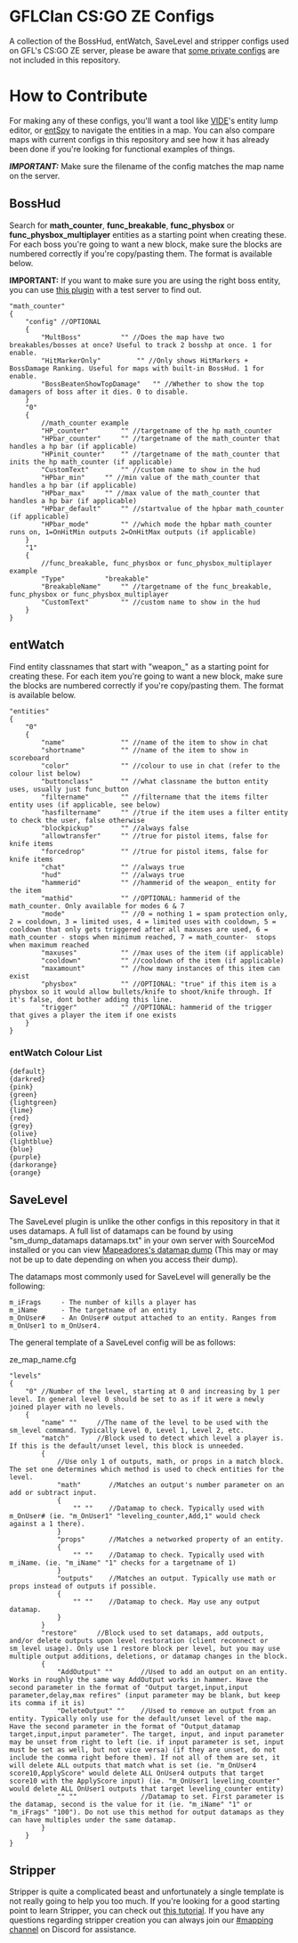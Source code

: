 # GFLClan CS:GO ZE Configs

A collection of the BossHud, entWatch, SaveLevel and stripper configs used on GFL's CS:GO ZE server, please be aware that [some private configs](https://github.com/gflclan-cs-go-ze/ZE-Configs/blob/master/.gitignore) are not included in this repository.

# How to Contribute

For making any of these configs, you'll want a tool like [VIDE](http://www.riintouge.com/VIDE/)'s entity lump editor, or [entSpy](https://gamebanana.com/tools/5876) to navigate the entities in a map. You can also compare maps with current configs in this repository and see how it has already been done if you're looking for functional examples of things.

**_IMPORTANT:_** Make sure the filename of the config matches the map name on the server.

## BossHud

Search for **math_counter**, **func_breakable**, **func_physbox** or **func_physbox_multiplayer** entities as a starting point when creating these. For each boss you're going to want a new block, make sure the blocks are numbered correctly if you're copy/pasting them. The format is available below.

**__IMPORTANT:__** If you want to make sure you are using the right boss entity, you can use [this plugin](https://github.com/gflclan-cs-go-ze/bhud-debugger) with a test server to find out.

```
"math_counter"
{
	"config" //OPTIONAL
	{
		"MultBoss"			"" //Does the map have two breakables/bosses at once? Useful to track 2 bosshp at once. 1 for enable.
		"HitMarkerOnly"			"" //Only shows HitMarkers + BossDamage Ranking. Useful for maps with built-in BossHud. 1 for enable.
		"BossBeatenShowTopDamage"	"" //Whether to show the top damagers of boss after it dies. 0 to disable.
	}
	"0"
	{
		//math_counter example
		"HP_counter"		"" //targetname of the hp math_counter
		"HPbar_counter"		"" //targetname of the math_counter that handles a hp bar (if applicable)
		"HPinit_counter"	"" //targetname of the math_counter that inits the hp math_counter (if applicable)
		"CustomText"		"" //custom name to show in the hud
		"HPbar_min"		"" //min value of the math_counter that handles a hp bar (if applicable)
		"HPbar_max"		"" //max value of the math_counter that handles a hp bar (if applicable)
		"HPbar_default"		"" //startvalue of the hpbar math_counter (if applicable)
		"HPbar_mode"		"" //which mode the hpbar math_counter runs on, 1=OnHitMin outputs 2=OnHitMax outputs (if applicable)
	}
	"1"
	{
		//func_breakable, func_physbox or func_physbox_multiplayer example
		"Type"			"breakable"
		"BreakableName"		"" //targetname of the func_breakable, func_physbox or func_physbox_multiplayer
		"CustomText"		"" //custom name to show in the hud
	}
}
```

## entWatch

Find entity classnames that start with "weapon_" as a starting point for creating these. For each item you're going to want a new block, make sure the blocks are numbered correctly if you're copy/pasting them. The format is available below.

```
"entities"
{
    "0"
    {
        "name"              "" //name of the item to show in chat
        "shortname"         "" //name of the item to show in scoreboard
        "color"             "" //colour to use in chat (refer to the colour list below)
        "buttonclass"       "" //what classname the button entity uses, usually just func_button
        "filtername"        "" //filtername that the items filter entity uses (if applicable, see below)
        "hasfiltername"     "" //true if the item uses a filter entity to check the user, false otherwise
        "blockpickup"       "" //always false
        "allowtransfer"     "" //true for pistol items, false for knife items
        "forcedrop"         "" //true for pistol items, false for knife items
        "chat"              "" //always true
        "hud"               "" //always true
        "hammerid"          "" //hammerid of the weapon_ entity for the item
        "mathid"            "" //OPTIONAL: hammerid of the math_counter. Only available for modes 6 & 7
        "mode"              "" //0 = nothing 1 = spam protection only, 2 = cooldown, 3 = limited uses, 4 = limited uses with cooldown, 5 = cooldown that only gets triggered after all maxuses are used, 6 = math_counter - stops when minimum reached, 7 = math_counter-  stops when maximum reached
        "maxuses"           "" //max uses of the item (if applicable)
        "cooldown"          "" //cooldown of the item (if applicable)
        "maxamount"         "" //how many instances of this item can exist
        "physbox"           "" //OPTIONAL: "true" if this item is a physbox so it would allow bullets/knife to shoot/knife through. If it's false, dont bother adding this line.
        "trigger"           "" //OPTIONAL: hammerid of the trigger that gives a player the item if one exists
    }
}
```

### entWatch Colour List

```
{default}
{darkred}
{pink}
{green}
{lightgreen}
{lime}
{red}
{grey}
{olive}
{lightblue}
{blue}
{purple}
{darkorange}
{orange}
```

## SaveLevel

The SaveLevel plugin is unlike the other configs in this repository in that it uses datamaps. A full list of datamaps can be found by using "sm_dump_datamaps datamaps.txt" in your own server with SourceMod installed or you can view [Mapeadores's datamap dump](https://github.com/Mapeadores/CSGO-Dumps/blob/master/datamaps.txt) (This may or may not be up to date depending on when you access their dump).

The datamaps most commonly used for SaveLevel will generally be the following:
```
m_iFrags     - The number of kills a player has
m_iName      - The targetname of an entity
m_OnUser#    - An OnUser# output attached to an entity. Ranges from m_OnUser1 to m_OnUser4.
```

The general template of a SaveLevel config will be as follows:

ze_map_name.cfg
```
"levels"
{
    "0" //Number of the level, starting at 0 and increasing by 1 per level. In general level 0 should be set to as if it were a newly joined player with no levels.
    {
        "name" ""     //The name of the level to be used with the sm_level command. Typically Level 0, Level 1, Level 2, etc.
        "match"       //Block used to detect which level a player is. If this is the default/unset level, this block is unneeded.
        {
            //Use only 1 of outputs, math, or props in a match block. The set one determines which method is used to check entities for the level.
            "math"       //Matches an output's number parameter on an add or subtract input.
            {
                "" ""    //Datamap to check. Typically used with m_OnUser# (ie. "m_OnUser1" "leveling_counter,Add,1" would check against a 1 there).
            }
            "props"      //Matches a networked property of an entity.
            {
                "" ""    //Datamap to check. Typically used with m_iName. (ie. "m_iName" "1" checks for a targetname of 1)
            }
            "outputs"    //Matches an output. Typically use math or props instead of outputs if possible.
            {
                "" ""    //Datamap to check. May use any output datamap.
            }
        }
        "restore"     //Block used to set datamaps, add outputs, and/or delete outputs upon level restoration (client reconnect or sm_level usage). Only use 1 restore block per level, but you may use multiple output additions, deletions, or datamap changes in the block.
        {
            "AddOutput" ""       //Used to add an output on an entity. Works in roughly the same way AddOutput works in hammer. Have the second parameter in the format of "Output target,input,input parameter,delay,max refires" (input parameter may be blank, but keep its comma if it is)
            "DeleteOutput" ""    //Used to remove an output from an entity. Typically only use for the default/unset level of the map. Have the second parameter in the format of "Output_datamap target,input,input parameter". The target, input, and input parameter may be unset from right to left (ie. if input parameter is set, input must be set as well, but not vice versa) (if they are unset, do not include the comma right before them). If not all of them are set, it will delete ALL outputs that match what is set (ie. "m_OnUser4 score10,ApplyScore" would delete ALL OnUser4 outputs that target score10 with the ApplyScore input) (ie. "m_OnUser1 leveling_counter" would delete ALL OnUser1 outputs that target leveling_counter entity)
            "" ""                //Datamap to set. First parameter is the datamap, second is the value for it (ie. "m_iName" "1" or "m_iFrags" "100"). Do not use this method for output datamaps as they can have multiples under the same datamap.
        }
    }
}
```

## Stripper

Stripper is quite a complicated beast and unfortunately a single template is not really going to help you too much. If you're looking for a good starting point to learn Stripper, you can check out [this tutorial](https://gflclan.com/forums/topic/47449-stripper-cfgs-guide/). If you have any questions regarding stripper creation you can always join our [#mapping channel](https://discord.gg/zh2CVSM) on Discord for assistance.
